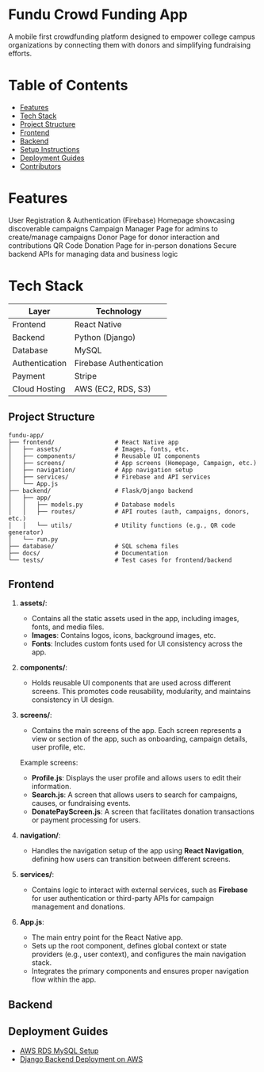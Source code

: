 # Fundu Crowd Funding App
A mobile first crowdfunding platform designed to empower college campus organizations by connecting them with donors and simplifying fundraising efforts.

# Table of Contents

- [Features](#features)
- [Tech Stack](#tech-stack)
- [Project Structure](#project-structure)
- [Frontend](#Frontend)
- [Backend](#Backend)
- [Setup Instructions](#setup-instructions)
- [Deployment Guides](#deployment)
- [Contributors](#contributors)

# Features

User Registration & Authentication (Firebase)
Homepage showcasing discoverable campaigns
Campaign Manager Page for admins to create/manage campaigns
Donor Page for donor interaction and contributions
QR Code Donation Page for in-person donations
Secure backend APIs for managing data and business logic

# Tech Stack

| **Layer**        | **Technology**                |
|------------------|-------------------------------|
| Frontend         | React Native                  |
| Backend          | Python (Django)               |
| Database         | MySQL                         |
| Authentication   | Firebase Authentication       |
| Payment          | Stripe                        |
| Cloud Hosting    | AWS (EC2, RDS, S3)            |

## Project Structure
```
fundu-app/
├── frontend/                 # React Native app
│   ├── assets/               # Images, fonts, etc.
│   ├── components/           # Reusable UI components
│   ├── screens/              # App screens (Homepage, Campaign, etc.)
│   ├── navigation/           # App navigation setup
│   ├── services/             # Firebase and API services
│   └── App.js
├── backend/                  # Flask/Django backend
│   ├── app/
│   │   ├── models.py         # Database models
│   │   ├── routes/           # API routes (auth, campaigns, donors, etc.)
│   │   └── utils/            # Utility functions (e.g., QR code generator)
│   └── run.py
├── database/                 # SQL schema files
├── docs/                     # Documentation
└── tests/                    # Test cases for frontend/backend
```
## Frontend
1. **assets/**:
   - Contains all the static assets used in the app, including images, fonts, and media files.
   - **Images**: Contains logos, icons, background images, etc.
   - **Fonts**: Includes custom fonts used for UI consistency across the app.

2. **components/**:
   - Holds reusable UI components that are used across different screens. This promotes code reusability, modularity, and maintains consistency in UI design.

3. **screens/**:
   - Contains the main screens of the app. Each screen represents a view or section of the app, such as onboarding, campaign details, user profile, etc.
   
   Example screens:
   - **Profile.js**: Displays the user profile and allows users to edit their information.
   - **Search.js**: A screen that allows users to search for campaigns, causes, or fundraising events.
   - **DonatePayScreen.js**: A screen that facilitates donation transactions or payment processing for users.

4. **navigation/**:
   - Handles the navigation setup of the app using **React Navigation**, defining how users can transition between different screens.

5. **services/**:
   - Contains logic to interact with external services, such as **Firebase** for user authentication or third-party APIs for campaign management and donations.

6. **App.js**:
   - The main entry point for the React Native app.
   - Sets up the root component, defines global context or state providers (e.g., user context), and configures the main navigation stack.
   - Integrates the primary components and ensures proper navigation flow within the app.

## Backend
## Deployment Guides
- [AWS RDS MySQL Setup](aws/SQL-RDS-Deployment.md)
- [Django Backend Deployment on AWS](aws/Django-Deployment-README.md)
